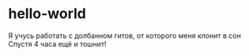 # hello-world
Я учусь работать с долбанном гитов, от которого меня клонит в сон
Спустя 4 часа ещё и тошнит!
